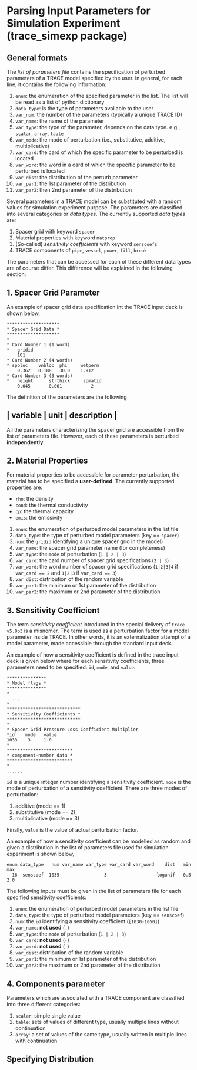 # Parsing Input Parameters for Simulation Experiment (trace_simexp package)

## General formats

The *list of parameters file* contains the specification of perturbed parameters
of a TRACE model specified by the user.
In general, for each line, it contains the following information:

  1. `enum`: the enumeration of the specified parameter in the list. The list
      will be read as a list of python dictionary
  2. `data_type`: is the type of parameters available to the user
  3. `var_num`: the number of the parameters (typically a unique TRACE ID)
  4. `var_name`: the name of the parameter
  5. `var_type`: the type of the parameter, depends on the data type. e.g.,
     `scalar`, `array`, `table`
  6. `var_mode`: the mode of perturbation (i.e., substitutive, additive,
     multiplicative)
  7. `var_card`: the card of which the specific parameter to be perturbed is
     located
  8. `var_word`: the word in a card of which the specific parameter to be
     perturbed is located
  9. `var_dist`: the distribution of the perturb parameter
 10. `var_par1`: the 1st parameter of the distribution
 11. `var_par2`: then 2nd parameter of the distribution

Several parameters in a TRACE model can be substituted with a random values
for simulation experiment purpose.
The parameters are classified into several categories or *data types*.
The currently supported *data types* are:

 1. Spacer grid with keyword `spacer`
 2. Material properties with keyword `matprop`
 3. (So-called) *sensitivity coefficients* with keyword `senscoefs`
 4. TRACE components of `pipe`, `vessel`, `power`, `fill`, `break`

The parameters that can be accessed for each of these different data types are
of course differ. This difference will be explained in the following section:

## 1. Spacer Grid Parameter

An example of spacer grid data specification int the TRACE input deck is shown
below,

    ********************
    * Spacer Grid Data *
    ********************
    *
    * Card Number 1 (1 word)
    *   gridid
        101
    * Card Number 2 (4 words)
    * spbloc    vnbloc  phi     wetperm
        0.362   0.188   30.0    1.912
    * Card Number 3 (3 words)
    *   height      strthick     spmatid
        0.045       0.001           2

The definition of the parameters are the following

| variable | unit | description |
---------------------------------


All the parameters characterizing the spacer grid are accessible from
the list of parameters file. However, each of these parameters is perturbed
**independently**.


## 2. Material Properties

For material properties to be accessible for parameter perturbation, the
material has to be specified a **user-defined**. The currently supported
properties are:

 - `rho`: the density
 - `cond`: the thermal conductivity
 - `cp`: the thermal capacity
 - `emis`: the emissivity

  1. `enum`: the enumeration of perturbed model parameters in the list file
  2. `data_type`: the type of perturbed model parameters (key == `spacer`)
  3. `num`: the `gridid` identifying a unique spacer grid in the model)
  4. `var_name`: the spacer grid parameter name (for completeness)
  5. `var_type`: the `mode` of perturbation (`1 | 2 | 3`)
  6. `var_card`: the card number of spacer grid specifications (`2 | 3`)
  7. `var_word`: the word number of spacer grid specifications
     (`1|2|3|4` if `var_card == 2` and
      `1|2|3` if `var_card == 3`)
  8. `var_dist`: distribution of the random variable
  9. `var_par1`: the minimum or 1st parameter of the distribution
 10. `var_par2`: the maximum or 2nd parameter of the distribution

## 3. Sensitivity Coefficient

The term *sensitivity coefficient* introduced in the special delivery of
`trace v5.0p3` is a misnomer. The term is used as a perturbation factor
for a model parameter inside TRACE. In other words, it is an externalization
attempt of a model parameter, made accessible through the standard input deck.

An example of how a sensitivity coefficient is defined in the trace input deck
is given below where for each sensitivity coefficients, three parameters need to
be specified: `id`, `mode`, and `value`.

    ***************
    * Model flags *
    ***************
    *
    .....
    *
    ****************************
    * Sensitivity Coefficients *
    ****************************
    *
    * Spacer Grid Pressure Loss Coefficient Multiplier
    *id    mode   value
    1033    3     1.0
    *
    *************************
    * component-number data *
    *************************
    *
    ......

`id` is a unique integer number identifying a sensitivity coefficient.
`mode` is the mode of perturbation of a sensitivity coefficient. There are three
modes of perturbation:

 1. additive (mode == 1)
 2. substitutive (mode == 2)
 3. multiplicative (mode == 3)

Finally, `value` is the value of actual perturbation factor.

An example of how a sensitivity coefficient can be modelled as random and given
a distribution in the list of parameters file used for simulation experiment is
shown below,

    enum data_type   num var_name var_type var_card var_word    dist   min   max
      16  senscoef  1035        -        3        -        - logunif   0.5   2.0

The following inputs must be given in the list of parameters file for each
specified sensitivity coefficients:

 1. `enum`: the enumeration of perturbed model parameters in the list file
 2. `data_type`: the type of perturbed model parameters (key == `senscoef`)
 3. `num`: the `id` identifying a sensitivity coefficient (`[1030-1050]`)
 4. `var_name`: **not used** (`-`)
 5. `var_type`: the `mode` of perturbation (`1 | 2 | 3`)
 6. `var_card`: **not used** (`-`)
 7. `var_word`: **not used** (`-`)
 8. `var_dist`: distribution of the random variable
 9. `var_par1`: the minimum or 1st parameter of the distribution
 10. `var_par2`: the maximum or 2nd parameter of the distribution

## 4. Components parameter

Parameters which are associated with a TRACE component are classified into
three different categories:

 1. `scalar`: simple single value
 2. `table`: sets of values of different type, usually multiple lines without
    continuation
 3. `array`: a set of values of the same type, usually written in multiple
    lines with continuation

 ## Specifying Distribution